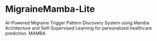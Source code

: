 # MigraineMamba-Lite
AI-Powered Migraine Trigger Pattern Discovery System using Mamba Architecture and Self-Supervised Learning for personalized healthcare prediction.
MAMBA
